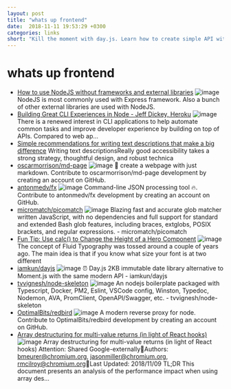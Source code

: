 ```yaml
---
layout: post
title: "whats up frontend"
date:  2018-11-11 19:53:29 +0300
categories: links
short: "Kill the moment with day.js. Learn how to create simple API with no stinking dependencies or use node-skeleton. Build Great CLI experiencies, remember - CLI is timeless, by the way - fx is a great cli tool for json fiddling. Deed dive into Array destructing."
---
```



# whats up frontend


- [How to use NodeJS without frameworks and external libraries](https://adityasridhar.com/posts/how-to-use-nodejs-without-frameworks-and-external-libraries) ![image](https://adityasridhar.com/assets/img/posts/how-to-use-nodejs.jpg) NodeJS is most commonly used with Express framework. Also a bunch of other external libraries are used with NodeJS.
- [Building Great CLI Experiences in Node - Jeff Dickey, Heroku](https://www.youtube.com/watch?v=Izx3-KSuaM8) ![image](https://i.ytimg.com/vi/Izx3-KSuaM8/hqdefault.jpg) There is a renewed interest in CLI applications to help automate common tasks and improve developer experience by building on top of APIs. Compared to web ap...
- [Simple recommendations for writing text descriptions that make a big difference](https://www.invotra.com/blogs/simple-recommendations-writing-text-descriptions-make-big-difference) Writing text descriptionsReally good accessibility takes a strong strategy, thoughtful design, and robust technica
- [oscarmorrison/md-page](https://github.com/oscarmorrison/md-page) ![image](https://avatars2.githubusercontent.com/u/1651212?s=400&v=4) 📝 create a webpage with just markdown. Contribute to oscarmorrison/md-page development by creating an account on GitHub.
- [antonmedv/fx](https://github.com/antonmedv/fx) ![image](https://avatars2.githubusercontent.com/u/141232?s=400&v=4) Command-line JSON processing tool 🔥. Contribute to antonmedv/fx development by creating an account on GitHub.
- [micromatch/picomatch](https://github.com/micromatch/picomatch) ![image](https://avatars0.githubusercontent.com/u/26890389?s=400&v=4) Blazing fast and accurate glob matcher written JavaScript, with no dependencies and full support for standard and extended Bash glob features, including braces, extglobs, POSIX brackets, and regular expressions. - micromatch/picomatch
- [Fun Tip: Use calc() to Change the Height of a Hero Component](https://css-tricks.com/fun-tip-use-calc-to-change-the-height-of-a-hero-component/) ![image](https://css-tricks.com/wp-content/uploads/2018/10/hero.jpg) The concept of Fluid Typography was tossed around a couple of years ago. The main idea is that if you know what size your font is at two different
- [iamkun/dayjs](https://github.com/iamkun/dayjs) ![image](https://avatars1.githubusercontent.com/u/17680888?s=400&v=4) ⏰ Day.js 2KB immutable date library alternative to Moment.js with the same modern API - iamkun/dayjs
- [tvvignesh/node-skeleton](https://github.com/tvvignesh/node-skeleton) ![image](https://avatars0.githubusercontent.com/u/1165845?s=400&v=4) An nodejs boilerplate packaged with Typescript, Docker, PM2, Eslint, VSCode config, Winston, Typedoc, Nodemon, AVA, PromClient, OpenAPI/Swagger, etc. - tvvignesh/node-skeleton
- [OptimalBits/redbird](https://github.com/OptimalBits/redbird) ![image](https://avatars2.githubusercontent.com/u/945399?s=400&v=4) A modern reverse proxy for node. Contribute to OptimalBits/redbird development by creating an account on GitHub.
- [Array destructuring for multi-value returns (in light of React hooks)](https://docs.google.com/document/d/1hWb-lQW4NSG9yRpyyiAA_9Ktytd5lypLnVLhPX9vamE/edit) ![image](https://lh3.googleusercontent.com/4LNbG6_Rl0mc37W5JVv_BXS_mRxN37WBvZRhAzS6qab7ORlzlt_m-1XUAQrVJURJnTakUQ=w1200-h630-p) Array destructuring for multi-value returns (in light of React hooks) Attention: Shared Google-externallyAuthors: bmeurer@chromium.org, jasonmiller@chromium.org, rmcilroy@chromium.orgLast Updated: 2018/11/09 TL;DR This document presents an analysis of the performance impact when using array des...
